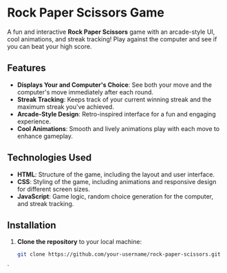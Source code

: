 # Rock Paper Scissors Game

A fun and interactive **Rock Paper Scissors** game with an arcade-style UI, cool animations, and streak tracking! Play against the computer and see if you can beat your high score.

## Features

- **Displays Your and Computer's Choice**: See both your move and the computer's move immediately after each round.
- **Streak Tracking**: Keeps track of your current winning streak and the maximum streak you've achieved.
- **Arcade-Style Design**: Retro-inspired interface for a fun and engaging experience.
- **Cool Animations**: Smooth and lively animations play with each move to enhance gameplay.

## Technologies Used

- **HTML**: Structure of the game, including the layout and user interface.
- **CSS**: Styling of the game, including animations and responsive design for different screen sizes.
- **JavaScript**: Game logic, random choice generation for the computer, and streak tracking.

## Installation

1. **Clone the repository** to your local machine:

   ```bash
   git clone https://github.com/your-username/rock-paper-scissors.git
`